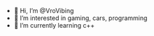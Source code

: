 - 👋 Hi, I’m @VroVibing
- 👀 I’m interested in gaming, cars, programming
- 🌱 I’m currently learning c++
